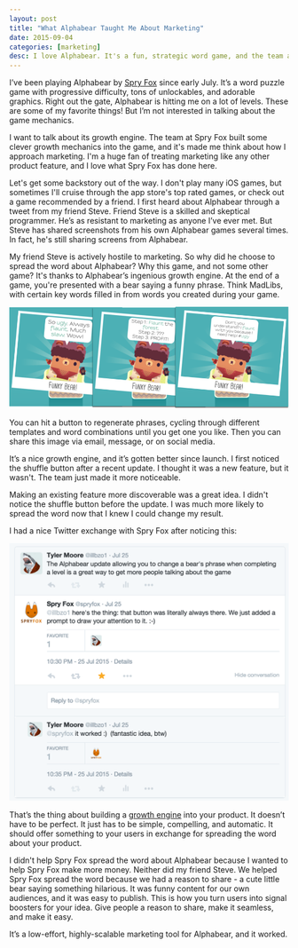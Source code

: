 ```yaml
---
layout: post
title: "What Alphabear Taught Me About Marketing"
date: 2015-09-04
categories: [marketing]
desc: I love Alphabear. It's a fun, strategic word game, and the team at Spry Fox have some great ideas about growth hacking.
---
```


I’ve been playing Alphabear by [Spry Fox](http://spryfox.com/) since early July. It’s a word puzzle game with progressive difficulty, tons of unlockables, and adorable graphics. Right out the gate, Alphabear is hitting me on a lot of levels. These are some of my favorite things! But I’m not interested in talking about the game mechanics.

I want to talk about its growth engine. The team at Spry Fox built some clever growth mechanics into the game, and it's made me think about how I approach marketing. I'm a huge fan of treating marketing like any other product feature, and I love what Spry Fox has done here.

Let's get some backstory out of the way. I don't play many iOS games, but sometimes I'll cruise through the app store's top rated games, or check out a game recommended by a friend. I first heard about Alphabear through a tweet from my friend Steve. Friend Steve is a skilled and skeptical programmer. He’s as resistant to marketing as anyone I’ve ever met. But Steve has shared screenshots from his own Alphabear games several times. In fact, he's still sharing screens from Alphabear.

My friend Steve is actively hostile to marketing. So why did he choose to spread the word about Alphabear? Why this game, and not some other game? It's thanks to Alphabear’s ingenious growth engine. At the end of a game, you're presented with a bear saying a funny phrase. Think MadLibs, with certain key words filled in from words you created during your game.

![Funky Bears in Alphabear](/img/funky-bears.png "Funky Bears in Alphabear")

You can hit a button to regenerate phrases, cycling through different templates and word combinations until you get one you like. Then you can share this image via email, message, or on social media.

It’s a nice growth engine, and it’s gotten better since launch. I first noticed the shuffle button after a recent update. I thought it was a new feature, but it wasn't. The team just made it more noticeable.

Making an existing feature more discoverable was a great idea. I didn't notice the shuffle button before the update. I was much more likely to spread the word now that I knew I could change my result.

I had a nice Twitter exchange with Spry Fox after noticing this:

![Twitter chat](/img/twitter-conversation.png "My Twitter conversation with @spryfox")

That’s the thing about building a [growth engine](/blog/marketing/2015/08/24/building-a-growth-engine.html) into your product. It doesn’t have to be perfect. It just has to be simple, compelling, and automatic. It should offer something to your users in exchange for spreading the word about your product.

I didn't help Spry Fox spread the word about Alphabear because I wanted to help Spry Fox make more money. Neither did my friend Steve. We helped Spry Fox spread the word because we had a reason to share - a cute little bear saying something hilarious. It was funny content for our own audiences, and it was easy to publish. This is how you turn users into signal boosters for your idea. Give people a reason to share, make it seamless, and make it easy.

It’s a low-effort, highly-scalable marketing tool for Alphabear, and it worked.